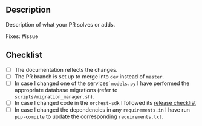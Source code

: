 ## Description

Description of what your PR solves or adds.

Fixes: #issue

## Checklist

- [ ] The documentation reflects the changes.
- [ ] The PR branch is set up to merge into `dev` instead of `master`.
- [ ] In case I changed one of the services’ `models.py` I have performed the appropriate database
      migrations (refer to `scripts/migration_manager.sh`).
- [ ] In case I changed code in the `orchest-sdk` I followed its [release
      checklist](https://github.com/orchest/orchest/blob/master/orchest-sdk/python/RELEASE-CHECKLIST.md)
- [ ] In case I changed the dependencies in any `requirements.in` I have run `pip-compile`
      to update the corresponding `requirements.txt`.
